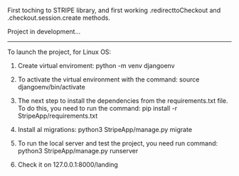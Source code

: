 First toching to STRIPE library, and first working .redirecttoCheckout and .checkout.session.create methods.

Project in development...

---

To launch the project, for Linux OS:

1. Create virtual enviroment:
python -m venv djangoenv

2. To activate the virtual environment with the command:
source djangoenv/bin/activate

3. The next step to install the dependencies from the requirements.txt file. To do this, you need to run the command:
pip install -r StripeApp/requirements.txt

4. Install al migrations:
python3 StripeApp/manage.py migrate

5. To run the local server and test the project, you need run command:
python3 StripeApp/manage.py runserver

6. Check it on 
127.0.0.1:8000/landing
